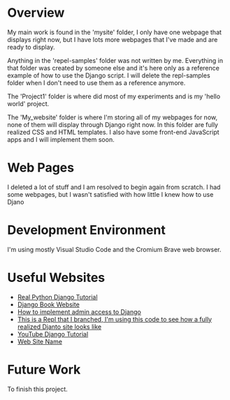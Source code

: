 # Overview

My main work is found in the 'mysite' folder, I only have one webpage that displays right now, but I have lots more webpages that I've made and are ready to display.

Anything in the 'repel-samples' folder was not written by me. Everything in that folder was created by someone else and it's here only as a reference example of how to use the Django script. I will delete the repl-samples folder when I don't need to use them as a reference anymore.

The 'Project1' folder is where did most of my experiments and is my 'hello world' project.

The 'My_website' folder is where I'm storing all of my webpages for now, none of them will display through Django right now. In this folder are fully realized CSS and HTML templates. I also have some front-end JavaScript apps and I will implement them soon.

# Web Pages

I deleted a lot of stuff and I am resolved to begin again from scratch. I had some webpages, but I wasn't satisfied with how little I knew how to use Djano

# Development Environment

I'm using mostly Visual Studio Code and the Cromium Brave web browser. 

# Useful Websites


* [Real Python Django Tutorial](https://realpython.com/get-started-with-django-1/#the-structure-of-a-django-website)
* [Django Book Website](https://djangobook.com/)
* [How to implement admin access to Django](https://www.tutorialspoint.com/django/django_admin_interface.htm)
* [This is a Repl that I branched, I'm using this code to see how a fully realized Djanto site looks like](https://replit.com/@TheMaughan/CSE310WebAppWorkshop2Solved#manage.py)
* [YouTube Django Tutorial](https://www.youtube.com/watch?v=B_zpq5NJOt8)
* [Web Site Name](http://url.link.goes.here)

# Future Work

To finish this project.
